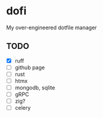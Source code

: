 # dofi

My over-engineered dotfile manager

## TODO

- [x] ruff
- [ ] github page
- [ ] rust
- [ ] htmx
- [ ] mongodb, sqlite
- [ ] gRPC
- [ ] zig?
- [ ] celery
